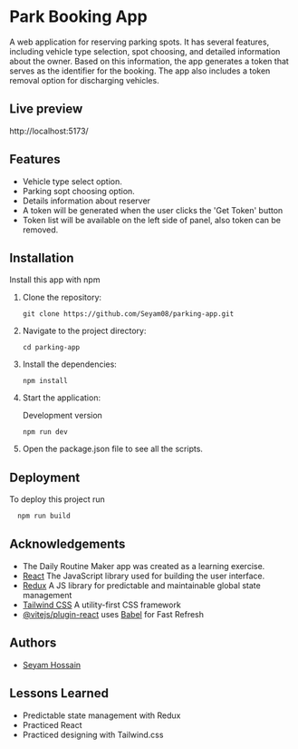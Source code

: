 # Park Booking App

A web application for reserving parking spots. It has several features, including vehicle type selection, spot choosing, and detailed information about the owner. Based on this information, the app generates a token that serves as the identifier for the booking. The app also includes a token removal option for discharging vehicles.

## Live preview

http://localhost:5173/

## Features

- Vehicle type select option.
- Parking sopt choosing option.
- Details information about reserver
- A token will be generated when the user clicks the 'Get Token' button
- Token list will be available on the left side of panel, also token can be removed.

## Installation

Install this app with npm

1. Clone the repository:

   ```
   git clone https://github.com/Seyam08/parking-app.git
   ```

2. Navigate to the project directory:

   ```
   cd parking-app
   ```

3. Install the dependencies:

   ```
   npm install
   ```

4. Start the application:

   Development version

   ```
   npm run dev
   ```

5. Open the package.json file to see all the scripts.

## Deployment

To deploy this project run

```bash
  npm run build
```

## Acknowledgements

- The Daily Routine Maker app was created as a learning exercise.
- [React](https://react.dev/) The JavaScript library used for building the user interface.
- [Redux](https://redux.js.org/) A JS library for predictable and maintainable global state management
- [Tailwind CSS](https://tailwindcss.com/) A utility-first CSS framework
- [@vitejs/plugin-react](https://github.com/vitejs/vite-plugin-react/blob/main/packages/plugin-react/README.md) uses [Babel](https://babeljs.io/) for Fast Refresh

## Authors

- [Seyam Hossain](https://www.github.com/Seyam08)

## Lessons Learned

- Predictable state management with Redux
- Practiced React
- Practiced designing with Tailwind.css
